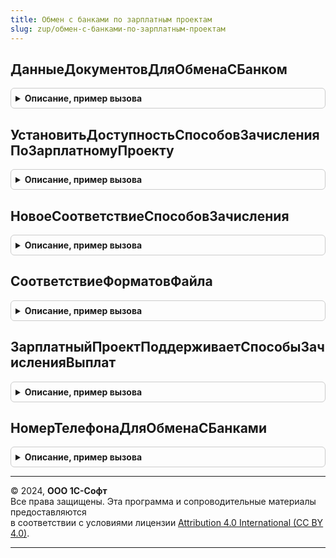 ```yaml
---
title: Обмен с банками по зарплатным проектам
slug: zup/обмен-с-банками-по-зарплатным-проектам
---
```



## ДанныеДокументовДляОбменаСБанком
<details style="margin: 1em 0; padding: 0.5em; border: 1px solid #ccc; border-radius: 6px;">

<summary style="font-weight: bold; cursor: pointer;">Описание, пример вызова</summary>

```bsl

// Возвращает данные документов для обмена с банком по зарплатным проектам.
//
// Параметры:
//   Документы - Массив из ОпределяемыйТип.ВедомостьВБанкЗарплатаКадры,
// 		         Массив из ДокументСсылка.ЗаявкаНаОткрытиеЛицевыхСчетовСотрудников,
// 		         Массив из ДокументСсылка.ЗаявкаНаОткрытиеЛицевыхСчетовСотрудников -
// 		                     документы, по которым требуется получить данные.
//   ДатаПолученияДанных - Дата           - дата формирования файла.
//   ПлатежныйДокумент   - ДокументСсылка - платежный документ, в который входят ведомости.
//
// Возвращаемое значение:
//  - Соответствие:
//     * Ключ     - ОпределяемыйТип.ВедомостьВБанкЗарплатаКадры,
// 		            ДокументСсылка.ЗаявкаНаОткрытиеЛицевыхСчетовСотрудников,
// 		            ДокументСсылка.ЗаявкаНаОткрытиеЛицевыхСчетовСотрудников -
// 		                     документ, данные по которому возвращаются.
//     * Значение - Структура - данные документа.
//  - Неопределено - когда нет документов, по которым требуется получить данные.
//
Функция ДанныеДокументовДляОбменаСБанком(Документы, ДатаПолученияДанных, ПлатежныйДокумент = Неопределено) Экспорт
```

Пример вызова
```bsl
Результат = ОбменСБанкамиПоЗарплатнымПроектам.ДанныеДокументовДляОбменаСБанком(Документы, ДатаПолученияДанных, ПлатежныйДокумент);
```
</details>

## УстановитьДоступностьСпособовЗачисленияПоЗарплатномуПроекту
<details style="margin: 1em 0; padding: 0.5em; border: 1px solid #ccc; border-radius: 6px;">

<summary style="font-weight: bold; cursor: pointer;">Описание, пример вызова</summary>

```bsl

// В зависимости от зарплатного проекта устанавливает доступность у соответствия способов зачисления выплат.
//
// Параметры:
//  СпособыЗачисления - см. НовоеСоответствиеСпособовЗачисления(),
//  ЗарплатныйПроект  - СправочникСсылка.ЗарплатныеПроекты.
//
Процедура УстановитьДоступностьСпособовЗачисленияПоЗарплатномуПроекту(СпособыЗачисления, ЗарплатныйПроект) Экспорт
```

Пример вызова
```bsl
ОбменСБанкамиПоЗарплатнымПроектам.УстановитьДоступностьСпособовЗачисленияПоЗарплатномуПроекту(СпособыЗачисления, ЗарплатныйПроект) 
```
</details>

## НовоеСоответствиеСпособовЗачисления
<details style="margin: 1em 0; padding: 0.5em; border: 1px solid #ccc; border-radius: 6px;">

<summary style="font-weight: bold; cursor: pointer;">Описание, пример вызова</summary>

```bsl

// Возвращает новое соответствие со способами зачисления выплат
//
// Возвращаемое значение:
//  - Соответствие:
//     * Ключ     - ПеречислениеСсылка.СпособыЗачисленияВыплат.
//     * Значение - Булево - доступность способа зачисления.
//
Функция НовоеСоответствиеСпособовЗачисления() Экспорт
```

Пример вызова
```bsl
Результат = ОбменСБанкамиПоЗарплатнымПроектам.НовоеСоответствиеСпособовЗачисления() 
```
</details>

## СоответствиеФорматовФайла
<details style="margin: 1em 0; padding: 0.5em; border: 1px solid #ccc; border-radius: 6px;">

<summary style="font-weight: bold; cursor: pointer;">Описание, пример вызова</summary>

```bsl

// Возвращает соответствие между форматом файла перечислением и цифрой версии формата
//
// Возвращаемое значение:
//  Соответствие из КлючИЗначение:
//    * Ключ     - Перечисление.ФорматыФайловОбменаПоЗарплатномуПроекту
//    * Значение - Число - Номер версии формата
//
Функция СоответствиеФорматовФайла() Экспорт
```

Пример вызова
```bsl
Результат = ОбменСБанкамиПоЗарплатнымПроектам.СоответствиеФорматовФайла() 
```
</details>

## ЗарплатныйПроектПоддерживаетСпособыЗачисленияВыплат
<details style="margin: 1em 0; padding: 0.5em; border: 1px solid #ccc; border-radius: 6px;">

<summary style="font-weight: bold; cursor: pointer;">Описание, пример вызова</summary>

```bsl

// Возвращает поддерживаются ли разные способы зачисления выплат по зарплатному проекту
//
// Параметры:
//  ЗарплатныйПроект - СправочникСсылка.ЗарплатныеПроекты - зарплатный проект.
//
Функция ЗарплатныйПроектПоддерживаетСпособыЗачисленияВыплат(ЗарплатныйПроект) Экспорт
```

Пример вызова
```bsl
Результат = ОбменСБанкамиПоЗарплатнымПроектам.ЗарплатныйПроектПоддерживаетСпособыЗачисленияВыплат(ЗарплатныйПроект) 
```
</details>

## НомерТелефонаДляОбменаСБанками
<details style="margin: 1em 0; padding: 0.5em; border: 1px solid #ccc; border-radius: 6px;">

<summary style="font-weight: bold; cursor: pointer;">Описание, пример вызова</summary>

```bsl

// Возвращает номер телефона в виде 10 цифр
//
// Параметры:
//  НомерТелефонаПредставление - Строка - полный номер телефона со всеми знаками
//
// Возвращаемое значение:
//  Строка
//
Функция НомерТелефонаДляОбменаСБанками(НомерТелефонаПредставление) Экспорт
```

Пример вызова
```bsl
Результат = ОбменСБанкамиПоЗарплатнымПроектам.НомерТелефонаДляОбменаСБанками(НомерТелефонаПредставление) 
```
</details>

---

© 2024, **ООО 1С-Софт**  
Все права защищены. Эта программа и сопроводительные материалы предоставляются  
в соответствии с условиями лицензии [Attribution 4.0 International (CC BY 4.0)](https://creativecommons.org/licenses/by/4.0/legalcode).

---
